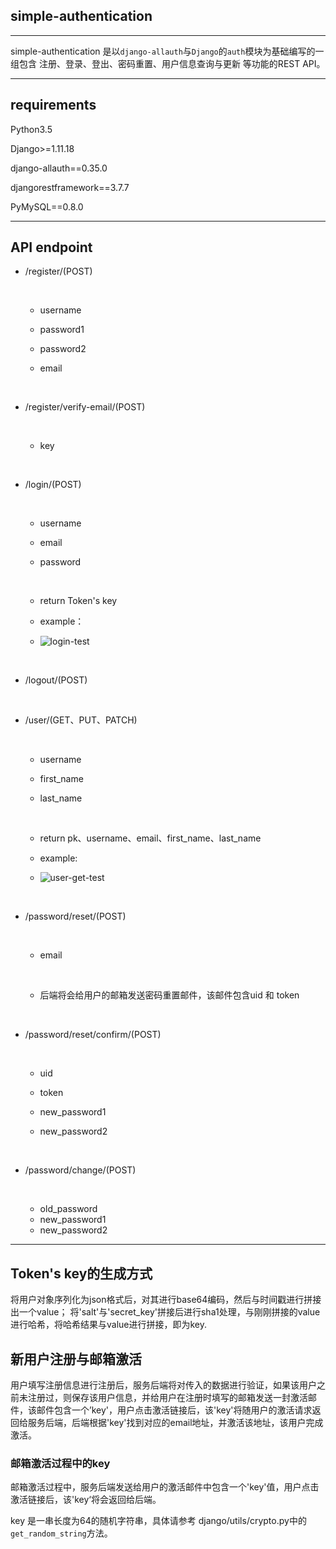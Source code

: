 

## simple-authentication 

------

simple-authentication 是以`django-allauth`与`Django`的`auth`模块为基础编写的一组包含 注册、登录、登出、密码重置、用户信息查询与更新 等功能的REST API。

------

## requirements

Python3.5

Django>=1.11.18

django-allauth==0.35.0

djangorestframework==3.7.7

PyMySQL==0.8.0

------

## API endpoint

- /register/(POST)

  ​

  - username

  - password1

  - password2

  - email

    ​

- /register/verify-email/(POST)

  ​

  - key

    ​

- /login/(POST)

  ​

  - username

  - email

  - password

    ​

  - return  Token's key

  - example：

  - ![login-test](./example/login-test.png)

    ​

- /logout/(POST)

  ​

- /user/(GET、PUT、PATCH)

  ​

  - username

  - first_name

  - last_name

    ​

  - return  pk、username、email、first_name、last_name

  - example:

  - ![user-get-test](./example/user-get-test.png)

    ​

- /password/reset/(POST)

  ​

  - email

    ​

  - 后端将会给用户的邮箱发送密码重置邮件，该邮件包含uid 和 token

    ​

- /password/reset/confirm/(POST)

  ​

  - uid

  - token

  - new_password1

  - new_password2

    ​

- /password/change/(POST)

  ​

  - old_password
  - new_password1
  - new_password2


------

## Token's  key的生成方式

将用户对象序列化为json格式后，对其进行base64编码，然后与时间戳进行拼接出一个value；
将'salt'与'secret_key'拼接后进行sha1处理，与刚刚拼接的value进行哈希，将哈希结果与value进行拼接，即为key.

## 新用户注册与邮箱激活

用户填写注册信息进行注册后，服务后端将对传入的数据进行验证，如果该用户之前未注册过，则保存该用户信息，并给用户在注册时填写的邮箱发送一封激活邮件，该邮件包含一个’key'，用户点击激活链接后，该'key'将随用户的激活请求返回给服务后端，后端根据'key'找到对应的email地址，并激活该地址，该用户完成激活。

### 邮箱激活过程中的key

邮箱激活过程中，服务后端发送给用户的激活邮件中包含一个'key'值，用户点击激活链接后，该'key‘将会返回给后端。

key 是一串长度为64的随机字符串，具体请参考 django/utils/crypto.py中的`get_random_string`方法。
